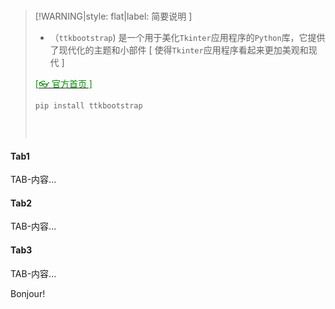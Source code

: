 <br/>

>[!WARNING|style: flat|label: 简要说明 ]
>
>- （`ttkbootstrap`) 是一个用于美化`Tkinter`应用程序的`Python`库，它提供了现代化的主题和小部件 [ 使得`Tkinter`应用程序看起来更加美观和现代 ]
>
>  [<span style='color:#008B00'>[👓 官方首页 ]</span>](https://ttkbootstrap.readthedocs.io/en/latest/styleguide/frame/ ':target=_blank')
>
>```shell
> pip install ttkbootstrap
>
>
>```
>
>
>
><br/>

<!-- tabs:start -->

#### **Tab1**

TAB-内容...

#### **Tab2**

TAB-内容...

#### **Tab3**

TAB-内容...

Bonjour!

<!-- tabs:end -->
